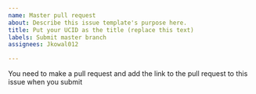 ```yaml
---
name: Master pull request
about: Describe this issue template's purpose here.
title: Put your UCID as the title (replace this text)
labels: Submit master branch
assignees: Jkowal012

---
```


You need to make a pull request and add the link to the pull request to this issue when you submit
